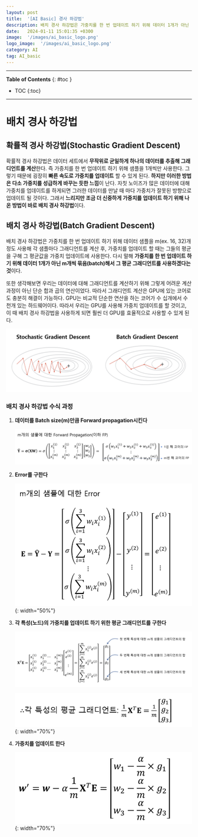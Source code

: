 ```yaml
---
layout: post
title:  '[AI Basic] 경사 하강법'
description: 배치 경사 하강법은 가중치를 한 번 업데이트 하기 위해 데이터 1개가 아닌 m개씩 묶음(batch)해서 그 평균 그래디언트를 가중치 업데이트에 사용하는 것이다
date:   2024-01-11 15:01:35 +0300
image:  '/images/ai_basic_logo.png'
logo_image:  '/images/ai_basic_logo.png'
category: AI
tag: AI_basic
---
```

---

**Table of Contents**
{: #toc }
*  TOC
{:toc}

---


# 배치 경사 하강법


## 확률적 경사 하강법(Stochastic Gradient Descent)  

확률적 경사 하강법은 데이터 세트에서 **무작위로 균일하게 하나의 데이터를 추출해 그래디언트를 계산**한다. 즉 가중치를 한 번 업데이트 하기 위해 샘플을 1개씩만 사용한다. 그렇기 때문에 굉장히 **빠른 속도로 가중치를 업데이트** 할 수 있게 된다. **하지만 이러한 방법은 다소 가중치를 성급하게 바꾸는 듯한 느낌**이 난다. 자칫 노이즈가 많은 데이터에 대해 가중치를 업데이트를 하게되면 그러한 데이터를 만날 때 마다 가중치가 잘못된 방향으로 업데이트 될 것이다. 그래서 **느리지만 조금 더 신중하게 가중치를 업데이트 하기 위해 나온 방법이 바로 배치 경사 하강법**이다.


## 배치 경사 하강법(Batch Gradient Descent)  

배치 경사 하강법은 가중치를 한 번 업데이트 하기 위해 데이터 샘플을 m(ex. 16, 32)개 정도 사용해 각 샘플마다 그래디언트를 계산 후, 가중치를 업데이트 할 때는 그들의 평균을 구해 그 평균값을 가중치 업데이트에 사용한다. 다시 말해 **가중치를 한 번 업데이트 하기 위해 데이터 1개가 아닌 m개씩 묶음(batch)해서 그 평균 그래디언트를 사용하겠다는 것**이다.  

또한 생각해보면 우리는 데이터에 대해 그래디언트를 계산하기 위해 그렇게 어려운 계산 과정이 아닌 단순 합과 곱의 연산이었다. 따라서 그래디언트 계산은 GPU에 있는 코어로도 충분히 해결이 가능하다. GPU는 비교적 단순한 연산을 하는 코어가 수 십개에서 수 천개 있는 하드웨어이다. 따라서 우리는 GPU를 사용해 가중치 업데이트를 할 것이고, 이 때 배치 경사 하강법을 사용하게 되면 훨씬 더 GPU를 효율적으로 사용할 수 있게 된다.  

![](/images/sgd_bgd.png)


### 배치 경사 하강법 수식 과정

1. **데이터를 Batch size(m)만큼 Forward propagation시킨다**  

    ![](/images/batch_2.png)

2. **Error를 구한다**  

    ![](/images/batch_3.png){: width="50%"}  


3. **각 특성(노드)의 가중치를 업데이트 하기 위한 평균 그래디언트를 구한다**  

    ![](/images/batch_4.png) 

    ![](/images/batch_5.png){: width="70%"}  

4. **가중치를 업데이트 한다**  

    ![](/images/batch_6.png){: width="70%"}  